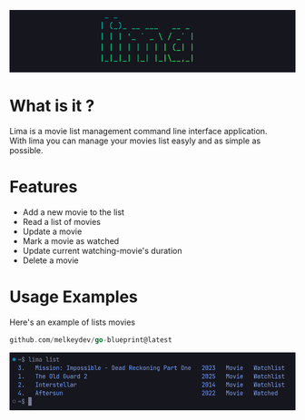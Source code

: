 ![lima](https://github.com/faizisyellow/lima/blob/main/demo/lima-banner.png?raw=true)

# What is it ?
Lima is a movie list management command line interface application.  
With lima you can manage your movies list easyly and as simple as possible.

# Features
- Add a new movie to the list
- Read a list of movies
- Update a movie
- Mark a movie as watched
- Update current watching-movie's duration
- Delete a movie


# Usage Examples
Here's an example of lists movies  

```go install
github.com/melkeydev/go-blueprint@latest
```  

![lima](https://github.com/faizisyellow/lima/blob/main/demo/lima-ls-demo.png?raw=true)
